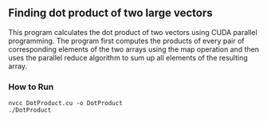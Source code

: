 ## Finding dot product of two large vectors

This program calculates the dot product of two vectors using CUDA parallel programming. The program first computes the products of every pair of corresponding elements of the two arrays using the map operation and then uses the parallel reduce algorithm to sum up all elements of the resulting array.

### How to Run

```
nvcc DotProduct.cu -o DotProduct
./DotProduct 
```